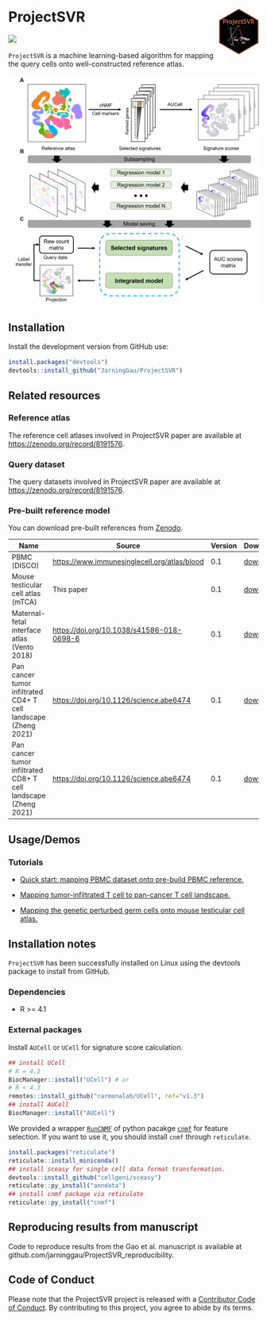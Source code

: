
# ProjectSVR <img src="man/figures/ProjectSVR-logo.png" align="right" width=80px/>

[![](https://img.shields.io/badge/devel%20version-0.2.0-green.svg)](https://github.com/JarningGau/ProjectSVR)

`ProjectSVR` is a machine learning-based algorithm for mapping the query
cells onto well-constructed reference atlas.

<img src="man/figures/ProjectSVR-workflow.png" width="600" />

## Installation

Install the development version from GitHub use:

``` r
install.packages("devtools")
devtools::install_github("JarningGau/ProjectSVR")
```

## Related resources

### Reference atlas

The reference cell atlases involved in ProjectSVR paper are available at
<https://zenodo.org/record/8191576>.

### Query dataset

The query datasets involved in ProjectSVR paper are available at
<https://zenodo.org/record/8191576>.

### Pre-built reference model

You can download pre-built references from
[Zenodo](https://zenodo.org/record/8191559).

| Name                                                            | Source                                         | Version | Download                                                                     |
|-----------------------------------------------------------------|------------------------------------------------|---------|------------------------------------------------------------------------------|
| PBMC (DISCO)                                                    | <https://www.immunesinglecell.org/atlas/blood> | 0.1     | [download](https://zenodo.org/record/8191559/files/model.disco_pbmc.rds)     |
| Mouse testicular cell atlas (mTCA)                              | This paper                                     | 0.1     | [download](https://zenodo.org/record/8191559/files/model.mTCA.rds)           |
| Maternal-fetal interface atlas (Vento 2018)                     | <https://doi.org/10.1038/s41586-018-0698-6>    | 0.1     | [download](https://zenodo.org/record/8191559/files/model.Vento2018.MFI.rds)  |
| Pan cancer tumor infiltrated CD4+ T cell landscape (Zheng 2021) | <https://doi.org/10.1126/science.abe6474>      | 0.1     | [download](https://zenodo.org/record/8191559/files/model.Zheng.CD4Tcell.rds) |
| Pan cancer tumor infiltrated CD8+ T cell landscape (Zheng 2021) | <https://doi.org/10.1126/science.abe6474>      | 0.1     | [download](https://zenodo.org/record/8191559/files/model.Zheng.CD8Tcell.rds) |

## Usage/Demos

### Tutorials

-   [Quick start: mapping PBMC dataset onto pre-build PBMC
    reference.](https://jarninggau.github.io/ProjectSVR/articles/quick_start.html)

-   [Mapping tumor-infiltrated T cell to pan-cancer T cell
    landscape.](https://jarninggau.github.io/ProjectSVR/articles/ICB_breast_cancer.html)

-   [Mapping the genetic perturbed germ cells onto mouse testicular cell
    atlas.](https://jarninggau.github.io/ProjectSVR/articles/mTCA_perturbed_germ_cells.html)

## Installation notes

`ProjectSVR` has been successfully installed on Linux using the devtools
package to install from GitHub.

### Dependencies

-   R &gt;= 4.1

### External packages

Install `AUCell` or `UCell` for signature score calculation.

``` r
## install UCell
# R = 4.3
BiocManager::install("UCell") # or
# R < 4.3
remotes::install_github("carmonalab/UCell", ref="v1.3")
## install AUCell
BiocManager::install("AUCell")
```

We provided a wrapper
[`RunCNMF`](https://jarninggau.github.io/ProjectSVR/reference/RunCNMF.html)
of python pacakge [`cnmf`](https://github.com/dylkot/cNMF) for feature
selection. If you want to use it, you should install `cnmf` through
`reticulate`.

``` r
install.packages("reticulate")
reticulate::install_miniconda()
## install sceasy for single cell data format transformation.
devtools::install_github("cellgeni/sceasy")
reticulate::py_install("anndata")
## install cnmf package via reticulate
reticulate::py_install("cnmf")
```

## Reproducing results from manuscript

Code to reproduce results from the Gao et al. manuscript is available at
github.com/jarninggau/ProjectSVR\_reproducibility.

## Code of Conduct

Please note that the ProjectSVR project is released with a [Contributor
Code of
Conduct](https://contributor-covenant.org/version/2/1/CODE_OF_CONDUCT.html).
By contributing to this project, you agree to abide by its terms.
